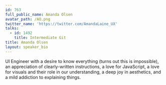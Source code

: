 ```yaml
---
id: 763
full_public_name: Amanda Olsen
avatar_path: /AO.png
twitter_name: 'https://twitter.com/AmandaLaine_UX'
talks:
  - id: 1492
    title: Intermediate Git
title: Amanda Olsen
layout: speaker_bio
---
```



UI Engineer with a desire to know everything (turns out this is impossible), an appreciation of clearly-written instructions, a love for JavaScript, a love for visuals and their role in our understanding, a deep joy in aesthetics, and a mild addiction to explaining things.